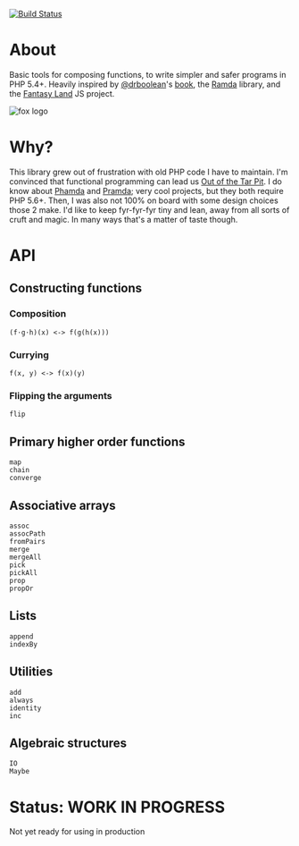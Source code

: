 [![Build Status](https://travis-ci.org/ikr/fyrfyrfyr.svg?branch=master)](https://travis-ci.org/ikr/fyrfyrfyr)

# About

Basic tools for composing functions, to write simpler and safer programs in PHP 5.4+. Heavily
inspired by [@drboolean](https://twitter.com/drboolean)'s
[book](https://drboolean.gitbooks.io/mostly-adequate-guide/content/), the
[Ramda](http://ramdajs.com/) library, and the
[Fantasy Land](https://github.com/fantasyland/fantasy-land) JS project.

![fox logo](https://ikr.su/h/img/fyrfyrfyr.png)

# Why?

This library grew out of frustration with old PHP code I have to maintain. I'm convinced that
functional programming can lead us [Out of the Tar Pit](http://shaffner.us/cs/papers/tarpit.pdf). I
do know about [Phamda](https://github.com/mpajunen/phamda) and
[Pramda](https://github.com/kapolos/pramda); very cool projects, but they both require PHP
5.6+. Then, I was also not 100% on board with some design choices those 2 make. I'd like to keep
fyr-fyr-fyr tiny and lean, away from all sorts of cruft and magic. In many ways that's a matter of
taste though.

# API

## Constructing functions

### Composition

    (f⋅g⋅h)(x) <-> f(g(h(x)))

### Currying

    f(x, y) <-> f(x)(y)

### Flipping the arguments

    flip

## Primary higher order functions

    map
    chain
    converge

## Associative arrays

    assoc
    assocPath
    fromPairs
    merge
    mergeAll
    pick
    pickAll
    prop
    propOr

## Lists

    append
    indexBy

## Utilities

    add
    always
    identity
    inc

## Algebraic structures

    IO
    Maybe

# Status: WORK IN PROGRESS

Not yet ready for using in production
